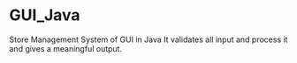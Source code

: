 # GUI_Java
Store Management System of GUI in Java 
It validates all input and process it and gives a meaningful output.

